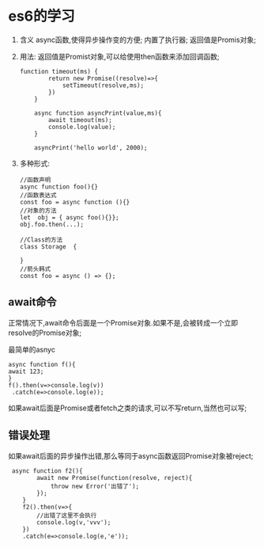 # es6的学习

1. 含义
async函数,使得异步操作变的方便;
内置了执行器;
返回值是Promis对象;

1. 用法:
返回值是Promist对象,可以给使用then函数来添加回调函数;
	```
	function timeout(ms) {
	        return new Promise((resolve)=>{
	            setTimeout(resolve,ms);
	        })
	    }
	
	    async function asyncPrint(value,ms){
	        await timeout(ms);
	        console.log(value);
	    }
	
	    asyncPrint('hello world', 2000);
	```

1. 多种形式:

	```
	//函数声明
	async function foo(){}
	//函数表达式
	const foo = async function (){}
	//对象的方法
	let  obj = { async foo(){}};
	obj.foo.then(...);
	
	//Class的方法
	class Storage  {
	
	}
	//箭头韩式
	const foo = async () => {};
	```

## await命令

正常情况下,await命令后面是一个Promise对象.如果不是,会被转成一个立即resolve的Promise对象;

最简单的asnyc

```
async function f(){
await 123;
}
f().then(v=>console.log(v))
 .catch(e=>console.log(e));
```

如果await后面是Promise或者fetch之类的请求,可以不写return,当然也可以写;

## 错误处理

如果await后面的异步操作出错,那么等同于async函数返回Promise对象被reject;

```
 async function f2(){
        await new Promise(function(resolve, reject){
            throw new Error('出错了');
        });
    }
    f2().then(v=>{
        //出错了这里不会执行
        console.log(v,'vvv');
    })
    .catch(e=>console.log(e,'e'));
```



